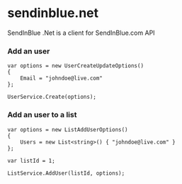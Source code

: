 # sendinblue.net
SendInBlue .Net is a client for SendInBlue.com API

### Add an user

	var options = new UserCreateUpdateOptions()
	{
		Email = "johndoe@live.com"
	};

	UserService.Create(options);

### Add an user to a list

	var options = new ListAddUserOptions()
	{
		Users = new List<string>() { "johndoe@live.com" }
	};

	var listId = 1;
	
	ListService.AddUser(listId, options);
